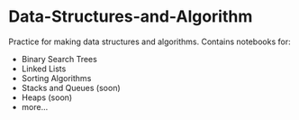 # Data-Structures-and-Algorithm
Practice for making data structures and algorithms. Contains notebooks for:
- Binary Search Trees
- Linked Lists
- Sorting Algorithms
- Stacks and Queues (soon)
- Heaps (soon)
- more...
